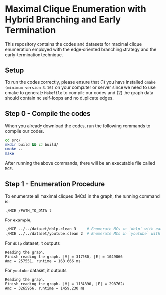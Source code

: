 # Maximal Clique Enumeration with Hybrid Branching and Early Termination

This repository contains the codes and datasets for maximal clique enumeration employed with the edge-oriented branching strategy and the early-termination technique. 

## Setup

To run the codes correctly, please ensure that (1) you have installed `cmake (minimum version 3.16)` on your computer or server since we need to use cmake to generate `Makefile` to compile our codes and (2) the graph data should contain no self-loops and no duplicate edges. 

## Step 0 - Compile the codes

When you already download the codes, run the following commands to compile our codes. 

```bash
cd src/
mkdir build && cd build/
cmake ..
make
```

After running the above commands, there will be an executable file called `MCE`. 

## Step 1 - Enumeration Procedure

To enumerate all maximal cliques (MCs) in the graph, the running command is: 

```bash
./MCE /PATH_TO_DATA t
```

For example, 

```bash
./MCE ../../dataset/dblp.clean 3     # Enumerate MCs in `dblp` with early-termination in 3-plex
./MCE ../../dataset/youtube.clean 2  # Enumerate MCs in `youtube` with early-termination in 2-plex
```

For `dblp` dataset, it outputs

```
Reading the graph.
Finish reading the graph. |V| = 317080, |E| = 1049866
#mc = 257551, runtime = 163.666 ms
```

For `youtube` dataset, it outputs

```
Reading the graph.
Finish reading the graph. |V| = 1134890, |E| = 2987624
#mc = 3265956, runtime = 1459.230 ms
```

